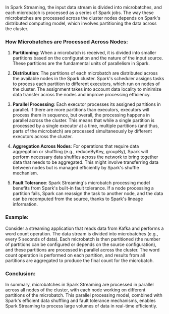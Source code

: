 In Spark Streaming, the input data stream is divided into microbatches, and each microbatch is processed as a series of Spark jobs. The way these microbatches are processed across the cluster nodes depends on Spark's distributed computing model, which involves partitioning the data across the cluster.

### How Microbatches are Processed Across Nodes:

1. **Partitioning**: When a microbatch is received, it is divided into smaller partitions based on the configuration and the nature of the input source. These partitions are the fundamental units of parallelism in Spark.

2. **Distribution**: The partitions of each microbatch are distributed across the available nodes in the Spark cluster. Spark's scheduler assigns tasks to process each partition to different executors, which run on nodes of the cluster. The assignment takes into account data locality to minimize data transfer across the nodes and improve processing efficiency.

3. **Parallel Processing**: Each executor processes its assigned partitions in parallel. If there are more partitions than executors, executors will process them in sequence, but overall, the processing happens in parallel across the cluster. This means that while a single partition is processed by a single executor at a time, multiple partitions (and thus, parts of the microbatch) are processed simultaneously by different executors across the cluster.

4. **Aggregation Across Nodes**: For operations that require data aggregation or shuffling (e.g., reduceByKey, groupBy), Spark will perform necessary data shuffles across the network to bring together data that needs to be aggregated. This might involve transferring data between nodes but is managed efficiently by Spark's shuffle mechanism.

5. **Fault Tolerance**: Spark Streaming's microbatch processing model benefits from Spark's built-in fault tolerance. If a node processing a partition fails, Spark can reassign the task to another node, and the data can be recomputed from the source, thanks to Spark's lineage information.

### Example:

Consider a streaming application that reads data from Kafka and performs a word count operation. The data stream is divided into microbatches (e.g., every 5 seconds of data). Each microbatch is then partitioned (the number of partitions can be configured or depends on the source configuration), and these partitions are processed in parallel across the cluster. The word count operation is performed on each partition, and results from all partitions are aggregated to produce the final count for the microbatch.

### Conclusion:

In summary, microbatches in Spark Streaming are processed in parallel across all nodes of the cluster, with each node working on different partitions of the microbatch. This parallel processing model, combined with Spark's efficient data shuffling and fault tolerance mechanisms, enables Spark Streaming to process large volumes of data in real-time efficiently.
